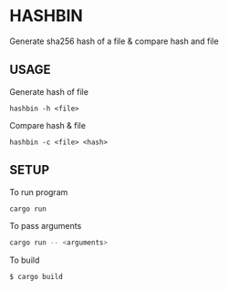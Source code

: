 # HASHBIN
Generate sha256 hash of a file & compare hash and file

## USAGE
Generate hash of file
```
hashbin -h <file>
```
Compare hash & file
```
hashbin -c <file> <hash>
```
## SETUP
To run program
```bash
cargo run
```
To pass arguments
```bash
cargo run -- <arguments>
```
To build
```bash
$ cargo build
```
